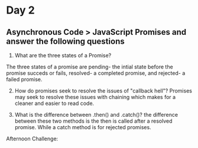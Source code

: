  # Day 2
 
 ## Asynchronous Code > JavaScript Promises and answer the following questions

1. What are the three states of a Promise? 

The three states of a promise are pending- the intial state before the promise succeds or fails, resolved- a completed promise, and rejected- a failed promise.

2. How do promises seek to resolve the issues of "callback hell"?
Promises may seek to resolve these issues with chaining which makes for a cleaner and easier to read code.


3. What is the difference between .then() and .catch()?
the difference between these two methods is the then is called after a resolved promise. While a catch method is for rejected promises.

Afternoon Challenge: